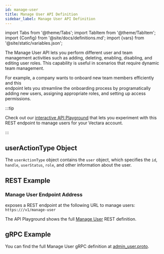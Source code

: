 ```yaml
---
id: manage-user
title: Manage User API Definition
sidebar_label: Manage User API Definition
---
```


import Tabs from '@theme/Tabs';
import TabItem from '@theme/TabItem';
import {Config} from '@site/docs/definitions.md';
import {vars} from '@site/static/variables.json';

The Manage User API lets you perform different user and team management 
activities such as adding, deleting, enabling, disabling, and editing user 
roles. This capability is useful in scenarios that require dynamic team 
management.

For example, a company wants to onboard new team members efficiently and this  
endpoint lets you streamline the onboarding process by programatically 
adding new users, assigning appropriate roles, and setting up access 
permissions.

:::tip

Check out our [interactive API Playground](/docs/rest-api/manage-user) that lets 
you experiment with this REST endpoint to manage users for your Vectara
account.

:::

## userActionType Object

The `userActionType` object contains the `user` object, which specifies the 
`id`, `handle`, `userStatus`, `role`, and other information about the user.

## REST Example

### Manage User Endpoint Address

<Config v="names.product"/> exposes a REST endpoint at the following URL
to manage users:
<code>https://<Config v="domains.rest.indexing"/>/v1/manage-user</code>

The API Playground shows the full [Manage User](/docs/rest-api/manage-user) REST definition.

## gRPC Example

You can find the full Manage User gRPC definition at [admin_user.proto](https://github.com/vectara/protos/blob/main/admin_user.proto).